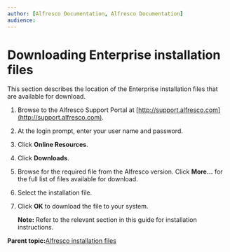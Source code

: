 ```yaml
---
author: [Alfresco Documentation, Alfresco Documentation]
audience: 
---
```


# Downloading Enterprise installation files

This section describes the location of the Enterprise installation files that are available for download.

1.  Browse to the Alfresco Support Portal at [http://support.alfresco.com](http://support.alfresco.com).

2.  At the login prompt, enter your user name and password.

3.  Click **Online Resources**.

4.  Click **Downloads**.

5.  Browse for the required file from the Alfresco version. Click **More...** for the full list of files available for download.

6.  Select the installation file.

7.  Click **OK** to download the file to your system.

    **Note:** Refer to the relevant section in this guide for installation instructions.


**Parent topic:**[Alfresco installation files](../concepts/download-enterprise.md)


